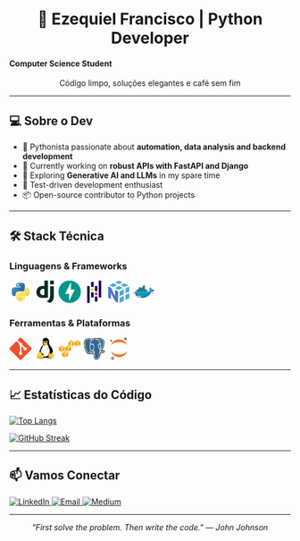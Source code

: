 <h1 align="center">🚀 Ezequiel Francisco | Python Developer</h1>
<h4>Computer Science Student</h4>
<p align="center">Código limpo, soluções elegantes e café sem fim</p>


---

## 💻 Sobre o Dev

- 🐍 Pythonista passionate about **automation, data analysis and backend development**
- 🔭 Currently working on **robust APIs with FastAPI and Django**
- 🤖 Exploring **Generative AI and LLMs** in my spare time
- 🧪 Test-driven development enthusiast
- 📦 Open-source contributor to Python projects
---

## 🛠️ Stack Técnica

### Linguagens & Frameworks
<div>
  <img alt="Python" height="40" src="https://raw.githubusercontent.com/devicons/devicon/master/icons/python/python-original.svg" />
  <img alt="Django" height="40" src="https://raw.githubusercontent.com/devicons/devicon/master/icons/django/django-plain.svg" />
  <img alt="FastAPI" height="40" src="https://raw.githubusercontent.com/devicons/devicon/master/icons/fastapi/fastapi-original.svg" />
  <img alt="Pandas" height="40" src="https://raw.githubusercontent.com/devicons/devicon/master/icons/pandas/pandas-original.svg" />
  <img alt="NumPy" height="40" src="https://raw.githubusercontent.com/devicons/devicon/master/icons/numpy/numpy-original.svg" />
  <img alt="Docker" height="40" src="https://raw.githubusercontent.com/devicons/devicon/master/icons/docker/docker-original.svg" />
</div>

### Ferramentas & Plataformas
<div>
  <img alt="Git" height="40" src="https://raw.githubusercontent.com/devicons/devicon/master/icons/git/git-original.svg" />
  <img alt="Linux" height="40" src="https://raw.githubusercontent.com/devicons/devicon/master/icons/linux/linux-original.svg" />
  <img alt="AWS" height="40" src="https://raw.githubusercontent.com/devicons/devicon/master/icons/amazonwebservices/amazonwebservices-original.svg" />
  <img alt="PostgreSQL" height="40" src="https://raw.githubusercontent.com/devicons/devicon/master/icons/postgresql/postgresql-original.svg" />
  <img alt="Jupyter" height="40" src="https://raw.githubusercontent.com/devicons/devicon/master/icons/jupyter/jupyter-original.svg" />
</div>

---

## 📈 Estatísticas do Código

[![Top Langs](https://github-readme-stats.vercel.app/api/top-langs/?username=R0CKST4R-02&layout=compact&langs_count=6&theme=dracula&hide=html,css)](https://github.com/R0CKST4R-02)

[![GitHub Streak](https://streak-stats.demolab.com?user=R0CKST4R-02&theme=dark&date_format=j%20M%5B%20Y%5D)](https://git.io/streak-stats)

---

## 📫 Vamos Conectar

<div>
  <a href="https://www.linkedin.com/in/ezequiel-francisco-9b2a30326/" target="_blank">
    <img src="https://img.shields.io/badge/-LinkedIn-%230077B5?style=for-the-badge&logo=linkedin&logoColor=white" alt="LinkedIn">
  </a>
  <a href="mailto:ezequiel.p.a.francisco@gmail.com">
    <img src="https://img.shields.io/badge/-Email-%23333?style=for-the-badge&logo=protonmail&logoColor=white" alt="Email">
  </a>
  <a href="https://medium.com/@ezequiel.p.a.francisco" target="_blank">
    <img src="https://img.shields.io/badge/Medium-12100E?style=for-the-badge&logo=medium&logoColor=white" alt="Medium">
  </a>
</div>

---

<p align="center"><em>"First solve the problem. Then write the code." — John Johnson</em></p>
